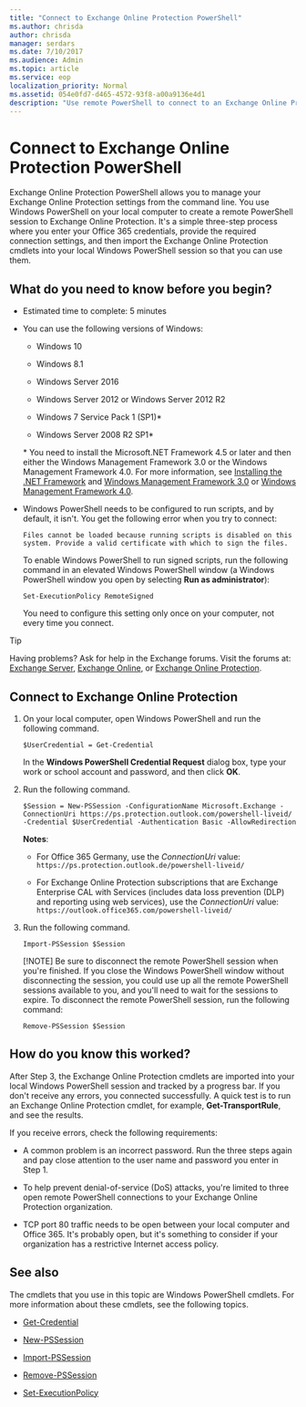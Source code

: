 ```yaml
---
title: "Connect to Exchange Online Protection PowerShell"
ms.author: chrisda
author: chrisda
manager: serdars
ms.date: 7/10/2017
ms.audience: Admin
ms.topic: article
ms.service: eop
localization_priority: Normal
ms.assetid: 054e0fd7-d465-4572-93f8-a00a9136e4d1
description: "Use remote PowerShell to connect to an Exchange Online Protection organization"
---
```


# Connect to Exchange Online Protection PowerShell

Exchange Online Protection PowerShell allows you to manage your Exchange Online Protection settings from the command line. You use Windows PowerShell on your local computer to create a remote PowerShell session to Exchange Online Protection. It's a simple three-step process where you enter your Office 365 credentials, provide the required connection settings, and then import the Exchange Online Protection cmdlets into your local Windows PowerShell session so that you can use them.
  
## What do you need to know before you begin?

- Estimated time to complete: 5 minutes
    
- You can use the following versions of Windows:
    
  - Windows 10
    
  - Windows 8.1
    
  - Windows Server 2016
    
  - Windows Server 2012 or Windows Server 2012 R2
    
  - Windows 7 Service Pack 1 (SP1)\*
    
  - Windows Server 2008 R2 SP1\*
    
  \* You need to install the Microsoft.NET Framework 4.5 or later and then either the Windows Management Framework 3.0 or the Windows Management Framework 4.0. For more information, see [Installing the .NET Framework](https://go.microsoft.com/fwlink/p/?LinkId=257868) and [Windows Management Framework 3.0](https://go.microsoft.com/fwlink/p/?LinkId=272757) or [Windows Management Framework 4.0](https://go.microsoft.com/fwlink/p/?LinkId=391344).
    
- Windows PowerShell needs to be configured to run scripts, and by default, it isn't. You get the following error when you try to connect:
    
     `Files cannot be loaded because running scripts is disabled on this system. Provide a valid certificate with which to sign the files.`
    
    To enable Windows PowerShell to run signed scripts, run the following command in an elevated Windows PowerShell window (a Windows PowerShell window you open by selecting **Run as administrator**):
    
  ```
  Set-ExecutionPolicy RemoteSigned
  ```

    You need to configure this setting only once on your computer, not every time you connect.
    
> [!TIP]
> Having problems? Ask for help in the Exchange forums. Visit the forums at: [Exchange Server](https://go.microsoft.com/fwlink/p/?linkId=60612), [Exchange Online](https://go.microsoft.com/fwlink/p/?linkId=267542), or [Exchange Online Protection](https://go.microsoft.com/fwlink/p/?linkId=285351). 
  
## Connect to Exchange Online Protection

1. On your local computer, open Windows PowerShell and run the following command.
    
   ```
   $UserCredential = Get-Credential
   ```

    In the **Windows PowerShell Credential Request** dialog box, type your work or school account and password, and then click **OK**.
    
2. Run the following command.
    
    ```
    $Session = New-PSSession -ConfigurationName Microsoft.Exchange -ConnectionUri https://ps.protection.outlook.com/powershell-liveid/ -Credential $UserCredential -Authentication Basic -AllowRedirection
    ```

     **Notes**:
    
   - For Office 365 Germany, use the  _ConnectionUri_ value: `https://ps.protection.outlook.de/powershell-liveid/`
    
   - For Exchange Online Protection subscriptions that are Exchange Enterprise CAL with Services (includes data loss prevention (DLP) and reporting using web services), use the  _ConnectionUri_ value: `https://outlook.office365.com/powershell-liveid/`
    
3. Run the following command.
    
   ```
   Import-PSSession $Session
   ```

      [!NOTE]
      Be sure to disconnect the remote PowerShell session when you're finished. If you close the Windows PowerShell window without disconnecting the session, you could use up all the remote PowerShell sessions available to you, and you'll need to wait for the sessions to expire. To disconnect the remote PowerShell session, run the following command: 
  
   ```
   Remove-PSSession $Session
   ```

## How do you know this worked?

After Step 3, the Exchange Online Protection cmdlets are imported into your local Windows PowerShell session and tracked by a progress bar. If you don't receive any errors, you connected successfully. A quick test is to run an Exchange Online Protection cmdlet, for example, **Get-TransportRule**, and see the results.
  
If you receive errors, check the following requirements:
  
- A common problem is an incorrect password. Run the three steps again and pay close attention to the user name and password you enter in Step 1.
    
- To help prevent denial-of-service (DoS) attacks, you're limited to three open remote PowerShell connections to your Exchange Online Protection organization.
    
- TCP port 80 traffic needs to be open between your local computer and Office 365. It's probably open, but it's something to consider if your organization has a restrictive Internet access policy.
    
## See also

The cmdlets that you use in this topic are Windows PowerShell cmdlets. For more information about these cmdlets, see the following topics.
  
- [Get-Credential](https://go.microsoft.com/fwlink/p/?LinkId=389618)
    
- [New-PSSession](https://go.microsoft.com/fwlink/p/?LinkId=389621)
    
- [Import-PSSession](https://go.microsoft.com/fwlink/p/?LinkId=389619)
    
- [Remove-PSSession](https://go.microsoft.com/fwlink/p/?LinkId=389620)
    
- [Set-ExecutionPolicy](https://go.microsoft.com/fwlink/p/?LinkId=389623)